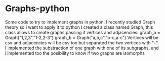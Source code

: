 # Graphs-python
Some code to try to implement graphs in python. I recently studied Graph theory so i want to apply it to python
I created a class named Graph, this class allows to create graphs passing it vertices and adjacencies:
                            graph_a = Graph("1,2,3","1-2,2-3") 
                            graph_b = Graph("a,b,c","b-c,a-c")
Vertices will be csv and adjacencies will be csv too but separated the two vertices with "-".
I implemented the substraction of one graph with one of its subgraphs, and i implemented too the posibility to know if two 
graphs are isomorphs
